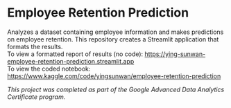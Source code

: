 # Employee Retention Prediction
Analyzes a dataset containing employee information and makes predictions on employee retention. This repository creates a Streamlit application that formats the results. \
To view a formatted report of results (no code): 
https://ying-sunwan-employee-retention-prediction.streamlit.app \
To view the coded notebook:
https://www.kaggle.com/code/yingsunwan/employee-retention-prediction


*This project was completed as part of the Google Advanced Data Analytics Certificate program.*
